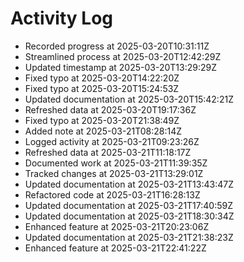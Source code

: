 # Activity Log

- Recorded progress at 2025-03-20T10:31:11Z
- Streamlined process at 2025-03-20T12:42:29Z
- Updated timestamp at 2025-03-20T13:29:29Z
- Fixed typo at 2025-03-20T14:22:20Z
- Fixed typo at 2025-03-20T15:24:53Z
- Updated documentation at 2025-03-20T15:42:21Z
- Refreshed data at 2025-03-20T19:17:36Z
- Fixed typo at 2025-03-20T21:38:49Z
- Added note at 2025-03-21T08:28:14Z
- Logged activity at 2025-03-21T09:23:26Z
- Refreshed data at 2025-03-21T11:18:17Z
- Documented work at 2025-03-21T11:39:35Z
- Tracked changes at 2025-03-21T13:29:01Z
- Updated documentation at 2025-03-21T13:43:47Z
- Refactored code at 2025-03-21T16:28:13Z
- Updated documentation at 2025-03-21T17:40:59Z
- Updated documentation at 2025-03-21T18:30:34Z
- Enhanced feature at 2025-03-21T20:23:06Z
- Updated documentation at 2025-03-21T21:38:23Z
- Enhanced feature at 2025-03-21T22:41:22Z
